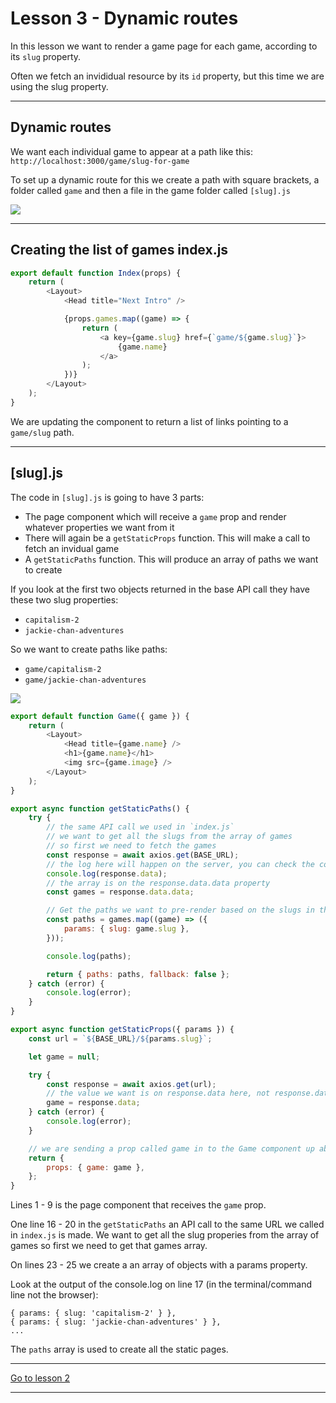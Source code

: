 # Lesson 3 - Dynamic routes

In this lesson we want to render a game page for each game, according to its `slug` property.

Often we fetch an invididual resource by its `id` property, but this time we are using the slug property.

---

## Dynamic routes

We want each individual game to appear at a path like this: `http://localhost:3000/game/slug-for-game`

To set up a dynamic route for this we create a path with square brackets, a folder called `game` and then a file in the game folder called `[slug].js`

<img src="/images/next-dynamic-routes-1.png" style="max-width: 400px">

---

## Creating the list of games index.js

```js
export default function Index(props) {
	return (
		<Layout>
			<Head title="Next Intro" />

			{props.games.map((game) => {
				return (
					<a key={game.slug} href={`game/${game.slug}`}>
						{game.name}
					</a>
				);
			})}
		</Layout>
	);
}
```

We are updating the component to return a list of links pointing to a `game/slug` path.

---

## [slug].js

The code in `[slug].js` is going to have 3 parts:

-   The page component which will receive a `game` prop and render whatever properties we want from it
-   There will again be a `getStaticProps` function. This will make a call to fetch an invidual game
-   A `getStaticPaths` function. This will produce an array of paths we want to create

If you look at the first two objects returned in the base API call they have these two slug properties:

-   `capitalism-2`
-   `jackie-chan-adventures`

So we want to create paths like paths:

-   `game/capitalism-2`
-   `game/jackie-chan-adventures`

<img src="/images/next-dynamic-routes-2.png" style="max-width: 900px">

```js
export default function Game({ game }) {
	return (
		<Layout>
			<Head title={game.name} />
			<h1>{game.name}</h1>
			<img src={game.image} />
		</Layout>
	);
}

export async function getStaticPaths() {
	try {
		// the same API call we used in `index.js`
		// we want to get all the slugs from the array of games
		// so first we need to fetch the games
		const response = await axios.get(BASE_URL);
		// the log here will happen on the server, you can check the console in your editor
		console.log(response.data);
		// the array is on the response.data.data property
		const games = response.data.data;

		// Get the paths we want to pre-render based on the slugs in the games
		const paths = games.map((game) => ({
			params: { slug: game.slug },
		}));

		console.log(paths);

		return { paths: paths, fallback: false };
	} catch (error) {
		console.log(error);
	}
}

export async function getStaticProps({ params }) {
	const url = `${BASE_URL}/${params.slug}`;

	let game = null;

	try {
		const response = await axios.get(url);
		// the value we want is on response.data here, not response.data.data
		game = response.data;
	} catch (error) {
		console.log(error);
	}

	// we are sending a prop called game in to the Game component up above
	return {
		props: { game: game },
	};
}
```

Lines 1 - 9 is the page component that receives the `game` prop.

One line 16 - 20 in the `getStaticPaths` an API call to the same URL we called in `index.js` is made. We want to get all the slug properies from the array of games so first we need to get that games array.

On lines 23 - 25 we create a an array of objects with a params property.

Look at the output of the console.log on line 17 (in the terminal/command line not the browser):

```
{ params: { slug: 'capitalism-2' } },
{ params: { slug: 'jackie-chan-adventures' } },
...
```

The `paths` array is used to create all the static pages.

---

[Go to lesson 2](4)

---
